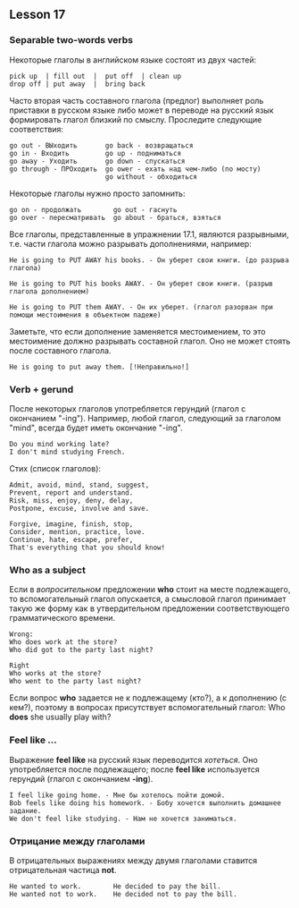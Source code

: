 ## Lesson 17

### Separable two-words verbs
Некоторые глаголы в английском языке состоят из двух частей:
```
pick up  | fill out  |  put off  | clean up
drop off | put away  |  bring back
```
Часто вторая часть составного глагола (предлог) выполняет роль приставки в русском языке либо может в переводе на русский язык формировать глагол близкий по смыслу. Проследите следующие соответствия:

```
go out - ВЫходить       go back - возвращаться
go in - Входить         go up - подниматься
go away - Уходить       go down - спускаться
go through - ПРОходить  go ower - ехать над чем-либо (по мосту)
                        go without - обходиться
```
Некоторые глаголы нужно просто запомнить:
```
go on - продолжать        go out - гаснуть
go over - пересматривать  go about - браться, взяться
```

Все глаголы, представленные в упражнении 17.1, являются разрывными, т.е. части глагола можно разрывать дополнениями, например:
```
He is going to PUT AWAY his books. - Он уберет свои книги. (до разрыва глагола)

He is going to PUT his books AWAY. - Он уберет свои книги. (разрыв глагола дополнением)

He is going to PUT them AWAY. - Он их уберет. (глагол разорван при помощи местоимения в объектном падеже)
```
Заметьте, что если дополнение заменяется местоимением, то это местоимение должно разрывать составной глагол. Оно не может стоять после составного глагола.
```
He is going to put away them. [!Неправильно!]
```

### Verb + gerund

После некоторых глаголов употребляется герундий (глагол с окончанием "-ing"). Например, любой глагол, следующий за глаголом "mind", всегда будет иметь окончание "-ing".
```
Do you mind working late?
I don't mind studying French.
```

Стих (список глаголов):
```
Admit, avoid, mind, stand, suggest,
Prevent, report and understand.
Risk, miss, enjoy, deny, delay,
Postpone, excuse, involve and save.

Forgive, imagine, finish, stop,
Consider, mention, practice, love.
Continue, hate, escape, prefer,
That's everything that you should know!
```

### Who as a subject

Если в _вопросительном_ предложении **who** стоит на месте подлежащего, то вспомогательный глагол опускается, а смысловой глагол принимает такую же форму как в утвердительном предложении соответствующего грамматического времени.

```
Wrong:
Who does work at the store?
Who did got to the party last night?
```
```
Right
Who works at the store?
Who went to the party last night?
```
Если вопрос **who** задается не к подлежащему (кто?), а к дополнению (с кем?), поэтому в вопросах присутствует вспомогательный глагол: Who **does** she usually play with?


### Feel like ...

Выражение **feel like** на русский язык переводится _хотеться_. Оно употребляется после подлежащего; после **feel like** используется герундий (глагол с окончанием **-ing**).
```
I feel like going home. - Мне бы хотелось пойти домой.
Bob feels like doing his homework. - Бобу хочется выполнить домашнее задание.
We don't feel like studying. - Нам не хочется заниматься.
```

### Отрицание между глаголами

В отрицательных выражениях между двумя глаголами ставится отрицательная частица **not**.
```
He wanted to work.        He decided to pay the bill.
He wanted not to work.    He decided not to pay the bill.
```
